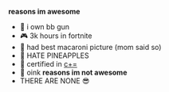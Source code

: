 **reasons im awesome**
- 🔫 i own bb gun
- 🎮 3k hours in fortnite
- 🍝 had best macaroni picture (mom said so)
- 🍍 HATE PINEAPPLES
- 📝 certified in [c+=](https://github.com/ErisBlastar/cplusequality)
- 🐖 oink
**reasons im not awesome**
- THERE ARE NONE 😎

